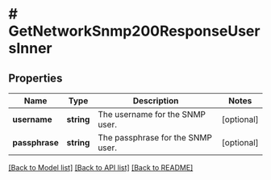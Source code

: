 # # GetNetworkSnmp200ResponseUsersInner

## Properties

Name | Type | Description | Notes
------------ | ------------- | ------------- | -------------
**username** | **string** | The username for the SNMP user. | [optional]
**passphrase** | **string** | The passphrase for the SNMP user. | [optional]

[[Back to Model list]](../../README.md#models) [[Back to API list]](../../README.md#endpoints) [[Back to README]](../../README.md)
